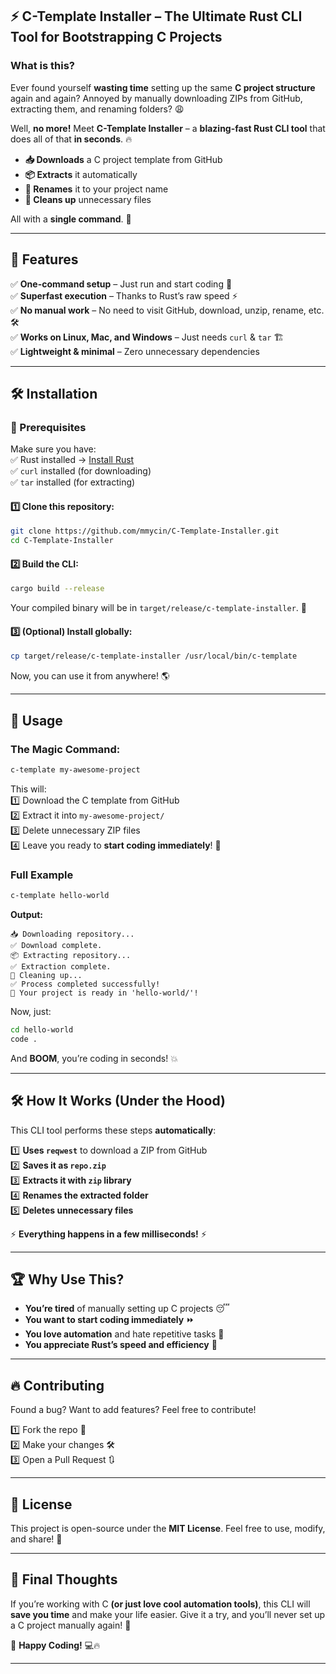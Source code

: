 ## ⚡ C-Template Installer – The Ultimate Rust CLI Tool for Bootstrapping C Projects 

### **What is this?**
Ever found yourself **wasting time** setting up the same **C project structure** again and again? Annoyed by manually downloading ZIPs from GitHub, extracting them, and renaming folders? 😩  

Well, **no more!** Meet **C-Template Installer** – a **blazing-fast Rust CLI tool** that does all of that **in seconds**. 🔥  

- **📥 Downloads** a C project template from GitHub  
- **📦 Extracts** it automatically  
- **🚀 Renames** it to your project name  
- **🧹 Cleans up** unnecessary files  

All with a **single command**. 🤯  

---

## 🎯 **Features**
✅ **One-command setup** – Just run and start coding 🚀  
✅ **Superfast execution** – Thanks to Rust’s raw speed ⚡  
✅ **No manual work** – No need to visit GitHub, download, unzip, rename, etc. 🛠️  
✅ **Works on Linux, Mac, and Windows** – Just needs `curl` & `tar` 🏗️  
✅ **Lightweight & minimal** – Zero unnecessary dependencies  

---

## 🛠 **Installation**
### **📌 Prerequisites**
Make sure you have:  
✅ Rust installed → [Install Rust](https://www.rust-lang.org/tools/install)  
✅ `curl` installed (for downloading)  
✅ `tar` installed (for extracting)  

#### **1️⃣ Clone this repository:**
```sh
git clone https://github.com/mmycin/C-Template-Installer.git
cd C-Template-Installer
```

#### **2️⃣ Build the CLI:**
```sh
cargo build --release
```
Your compiled binary will be in `target/release/c-template-installer`. 🎉  

#### **3️⃣ (Optional) Install globally:**
```sh
cp target/release/c-template-installer /usr/local/bin/c-template
```
Now, you can use it from anywhere! 🌎  

---

## 🚀 **Usage**
### **The Magic Command:**
```sh
c-template my-awesome-project
```
This will:  
1️⃣ Download the C template from GitHub  
2️⃣ Extract it into `my-awesome-project/`  
3️⃣ Delete unnecessary ZIP files  
4️⃣ Leave you ready to **start coding immediately**! 🚀  

### **Full Example**
```sh
c-template hello-world
```
**Output:**  
```
📥 Downloading repository...
✅ Download complete.
📦 Extracting repository...
✅ Extraction complete.
🧹 Cleaning up...
✅ Process completed successfully!
🎉 Your project is ready in 'hello-world/'!
```

Now, just:
```sh
cd hello-world
code .
```
And **BOOM**, you’re coding in seconds! 💥  

---

## 🛠 **How It Works (Under the Hood)**
This CLI tool performs these steps **automatically**:  

1️⃣ **Uses `reqwest`** to download a ZIP from GitHub  
2️⃣ **Saves it as `repo.zip`**  
3️⃣ **Extracts it with `zip` library**  
4️⃣ **Renames the extracted folder**  
5️⃣ **Deletes unnecessary files**  

⚡ **Everything happens in a few milliseconds!** ⚡  

---

## 🏆 **Why Use This?**
- **You’re tired** of manually setting up C projects 😴  
- **You want to start coding immediately** ⏩  
- **You love automation** and hate repetitive tasks 🤖  
- **You appreciate Rust’s speed and efficiency** 🚀  

---

## 🔥 **Contributing**
Found a bug? Want to add features? Feel free to contribute!  

1️⃣ Fork the repo 🍴  
2️⃣ Make your changes 🛠️  
3️⃣ Open a Pull Request 🔃  

---

## 📜 **License**
This project is open-source under the **MIT License**. Feel free to use, modify, and share! 💙  

---

## 🎯 **Final Thoughts**
If you’re working with C **(or just love cool automation tools)**, this CLI will **save you time** and make your life easier. Give it a try, and you’ll never set up a C project manually again! 🚀  

🚀 **Happy Coding!** 💻🔥  

---
